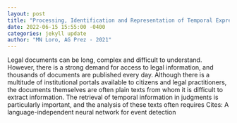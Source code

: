 ```yaml
--- 
layout: post 
title: "Processing, Identification and Representation of Temporal Expressions and Events in Legal Documents" 
date: 2022-06-15 15:55:00 -0400 
categories: jekyll update 
author: "MN Loro, AG Prez - 2021" 
--- 
```

Legal documents can be long, complex and difficult to understand. However, there is a strong demand for access to legal information, and thousands of documents are published every day. Although there is a multitude of institutional portals available to citizens and legal practitioners, the documents themselves are often plain texts from whom it is difficult to extract information. The retrieval of temporal information in judgments is particularly important, and the analysis of these texts often requires Cites: A language-independent neural network for event detection